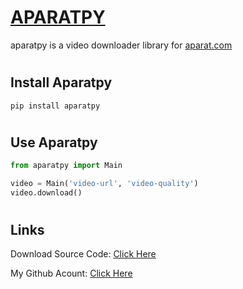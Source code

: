 # [APARATPY](https://pypi.org/project/aparatpy/)

aparatpy is a video downloader library for [aparat.com](https://aparat.com)

#

## Install Aparatpy

```
pip install aparatpy
```

#

## Use Aparatpy

```python
from aparatpy import Main

video = Main('video-url', 'video-quality')
video.download()
```

#

## Links

Download Source Code: [Click Here](https://github.com/dori-dev/aparatpy/archive/refs/heads/main.zip)

My Github Acount: [Click Here](https://github.com/dori-dev/)
